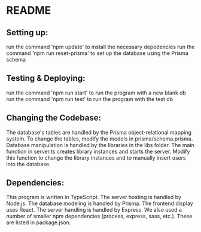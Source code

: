 # README

## Setting up:

run the command 'npm update' to install the necessary depedencies
run the command 'npm run reset-prisma' to set up the database using the Prisma schema

## Testing & Deploying:

run the command 'npm run start' to run the program with a new blank db
run the command 'npm run test' to run the program with the test db

## Changing the Codebase:

The database's tables are handled by the Prisma object-relational mapping system. 
To change the tables, modify the models in prisma/schema.prisma.
Database manipulation is handled by the libraries in the libs folder.
The main function in server.ts creates library instances and starts the server.
Modify this function to change the library instances and to manually insert users into the database.

## Dependencies:

This program is written in TypeScript.
The server hosting is handled by Node.js.
The database modeling is handled by Prisma.
The frontend display uses React.
The server handling is handled by Express.
We also used a number of smaller npm dependencies (process, express, sass, etc.). These are listed in package.json.